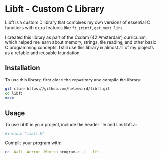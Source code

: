 # Libft - Custom C Library  

Libft is a custom C library that combines my own versions of essential C functions with extra features like `ft_printf`, `get_next_line`.

I created this library as part of the Codam (42 Amsterdam) curriculum, which helped me learn about memory, strings, file reading, and other basic C programming concepts. I still use this library in almost all of my projects as a reliable and reusable foundation.  

## Installation  
To use this library, first clone the repository and compile the library:  
```bash  
git clone https://github.com/hetzwaard/libft.git  
cd libft  
make  
```
## Usage
To use Libft in your project, include the header file and link libft.a:
```bash
#include "libft.h"
```
Compile your program with:
```bash
cc -Wall -Werror -Wextra program.c -L. -lft
```
